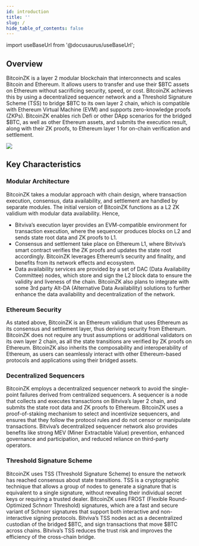 ```yaml
---
id: introduction
title: ''
slug: /
hide_table_of_contents: false
---
```


import useBaseUrl from '@docusaurus/useBaseUrl';

## Overview

BitcoinZK is a layer 2 modular blockchain that interconnects and scales Bitcoin and Ethereum. It allows users to transfer and use their $BTC assets on Ethereum without sacrificing security, speed, or cost. BitcoinZK achieves this by using a decentralized sequencer network and a Threshold Signature Scheme (TSS) to bridge $BTC to its own layer 2 chain, which is compatible with Ethereum Virtual Machine (EVM) and supports zero-knowledge proofs (ZKPs). BitcoinZK enables rich Defi or other DApp scenarios for the bridged $BTC, as well as other Ethereum assets, and submits the execution result, along with their ZK proofs, to Ethereum layer 1 for on-chain verification and settlement.

<div style={{textAlign: 'center'}}>
  <img src={useBaseUrl('/img/overview/introduction/overview.png')} style={{width: 660}} />
</div>

## Key Characteristics

### Modular Architecture

BitcoinZK takes a modular approach with chain design, where transaction execution, consensus, data availability, and settlement are handled by separate modules. The initial version of BitcoinZK functions as a L2 ZK validium with modular data availability. Hence,

- Bitviva’s execution layer provides an EVM-compatible environment for transaction execution, where the sequencer produces blocks on L2 and sends state root data and ZK proofs to L1.
- Consensus and settlement take place on Ethereum L1, where Bitviva’s smart contract verifies the ZK proofs and updates the state root accordingly. BitcoinZK leverages Ethereum’s security and finality, and benefits from its network effects and ecosystem.
- Data availability services are provided by a set of DAC (Data Availability Committee) nodes, which store and sign the L2 block data to ensure the validity and liveness of the chain. BitcoinZK also plans to integrate with some 3rd party Alt-DA (Alternative Data Availability) solutions to further enhance the data availability and decentralization of the network.

### Ethereum Security

As stated above, BitcoinZK is an Ethereum validium that uses Ethereum as its consensus and settlement layer, thus deriving security from Ethereum. BitcoinZK does not require any trust assumptions or additional validators on its own layer 2 chain, as all the state transitions are verified by ZK proofs on Ethereum. BitcoinZK also inherits the composability and interoperability of Ethereum, as users can seamlessly interact with other Ethereum-based protocols and applications using their bridged assets.

### Decentralized Sequencers

BitcoinZK employs a decentralized sequencer network to avoid the single-point failures derived from centralized sequencers. A sequencer is a node that collects and executes transactions on Bitviva’s layer 2 chain, and submits the state root data and ZK proofs to Ethereum. BitcoinZK uses a proof-of-staking mechanism to select and incentivize sequencers, and ensures that they follow the protocol rules and do not censor or manipulate transactions. Bitviva’s decentralized sequencer network also provides benefits like strong MEV (Miner Extractable Value) prevention, enhanced governance and participation, and reduced reliance on third-party operators.

### Threshold Signature Scheme

BitcoinZK uses TSS (Threshold Signature Scheme) to ensure the network has reached consensus about state transitions. TSS is a cryptographic technique that allows a group of nodes to generate a signature that is equivalent to a single signature, without revealing their individual secret keys or requiring a trusted dealer. BitcoinZK uses FROST (Flexible Round-Optimized Schnorr Threshold) signatures, which are a fast and secure variant of Schnorr signatures that support both interactive and non-interactive signing protocols. Bitviva’s TSS nodes act as a decentralized custodian of the bridged $BTC, and sign transactions that move $BTC across chains. Bitviva’s TSS reduces the trust risk and improves the efficiency of the cross-chain bridge.